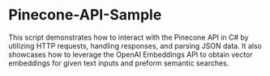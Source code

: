 # Pinecone-API-Sample
This script demonstrates how to interact with the Pinecone API in C# by utilizing HTTP requests, handling responses, and parsing JSON data. It also showcases how to leverage the OpenAI Embeddings API to obtain vector embeddings for given text inputs and preform semantic searches.
